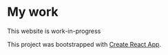 # My work   
This website is work-in-progress    

This project was bootstrapped with [Create React App](https://github.com/facebookincubator/create-react-app).
